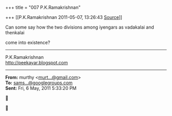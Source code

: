 +++
title = "007 P.K.Ramakrishnan"

+++
[[P.K.Ramakrishnan	2011-05-07, 13:26:43 [Source](https://groups.google.com/g/samskrita/c/7y3T40B0wDY)]]



Can some say how the two divisions among iyengars as vadakalai and thenkalai

come into existence?  


-----------------------------------  
P.K.Ramakrishnan  
<http://peekayar.blogspot.com>

  

  

------------------------------------------------------------------------

**From:** murthy \<[murt...@gmail.com]()\>  
**To:** [sams...@googlegroups.com]()  
**Sent:** Fri, 6 May, 2011 5:33:20 PM





